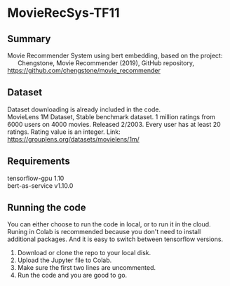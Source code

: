 # MovieRecSys-TF11
## Summary
Movie Recommender System using bert embedding, based on the project:  
&nbsp;&nbsp;&nbsp;&nbsp;&nbsp;&nbsp;Chengstone, Movie Recommender (2019), GitHub repository, https://github.com/chengstone/movie_recommender
  
## Dataset
Dataset downloading is already included in the code.  
MovieLens 1M Dataset, Stable benchmark dataset. 1 million ratings from 6000 users on 4000 movies. Released 2/2003. Every user has at least 20 ratings. Rating value is an integer. 
Link: https://grouplens.org/datasets/movielens/1m/  
   
## Requirements
tensorflow-gpu 1.10  
bert-as-service v1.10.0

## Running the code
You can either choose to run the code in local, or to run it in the cloud. Runing in Colab is recommended because you don't need to install additional packages. And it is easy to switch between tensorflow versions.  
1. Download or clone the repo to your local disk.
2. Upload the Jupyter file to Colab.
3. Make sure the first two lines are uncommented.
4. Run the code and you are good to go. 
  
